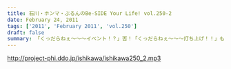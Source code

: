 ```yaml
---
title: 石川・ホンマ・ぶるんのBe-SIDE Your Life! vol.250-2
date: February 24, 2011
tags: ['2011', 'February 2011', 'vol.250']
draft: false
summary: 「くっだらねぇ～～～イベント！？」否！「くっだらねぇ～～～打ち上げ！！」も開催された２０１１年２月１１日・・・NAMAE
---
```


http://project-phi.ddo.jp/ishikawa/ishikawa250_2.mp3